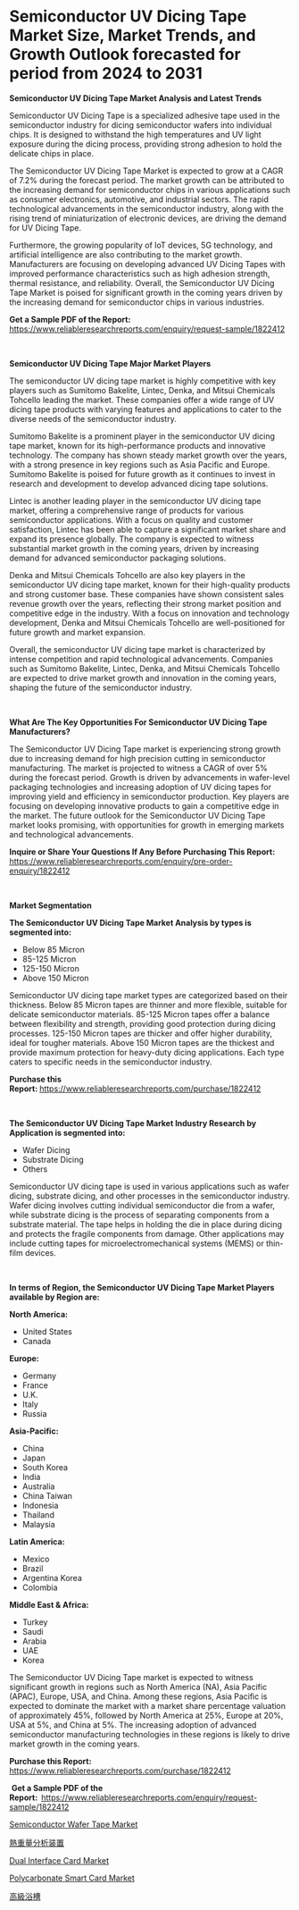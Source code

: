 <p><h1>Semiconductor UV Dicing Tape Market Size, Market Trends, and Growth Outlook forecasted for period from 2024 to 2031</h1></p><p><strong>Semiconductor UV Dicing Tape Market Analysis and Latest Trends</strong></p>
<p><p>Semiconductor UV Dicing Tape is a specialized adhesive tape used in the semiconductor industry for dicing semiconductor wafers into individual chips. It is designed to withstand the high temperatures and UV light exposure during the dicing process, providing strong adhesion to hold the delicate chips in place.</p><p>The Semiconductor UV Dicing Tape Market is expected to grow at a CAGR of 7.2% during the forecast period. The market growth can be attributed to the increasing demand for semiconductor chips in various applications such as consumer electronics, automotive, and industrial sectors. The rapid technological advancements in the semiconductor industry, along with the rising trend of miniaturization of electronic devices, are driving the demand for UV Dicing Tape.</p><p>Furthermore, the growing popularity of IoT devices, 5G technology, and artificial intelligence are also contributing to the market growth. Manufacturers are focusing on developing advanced UV Dicing Tapes with improved performance characteristics such as high adhesion strength, thermal resistance, and reliability. Overall, the Semiconductor UV Dicing Tape Market is poised for significant growth in the coming years driven by the increasing demand for semiconductor chips in various industries.</p></p>
<p><strong>Get a Sample PDF of the Report:&nbsp;</strong> <a href="https://www.reliableresearchreports.com/enquiry/request-sample/1822412">https://www.reliableresearchreports.com/enquiry/request-sample/1822412</a></p>
<p>&nbsp;</p>
<p><strong>Semiconductor UV Dicing Tape Major Market Players</strong></p>
<p><p>The semiconductor UV dicing tape market is highly competitive with key players such as Sumitomo Bakelite, Lintec, Denka, and Mitsui Chemicals Tohcello leading the market. These companies offer a wide range of UV dicing tape products with varying features and applications to cater to the diverse needs of the semiconductor industry.</p><p>Sumitomo Bakelite is a prominent player in the semiconductor UV dicing tape market, known for its high-performance products and innovative technology. The company has shown steady market growth over the years, with a strong presence in key regions such as Asia Pacific and Europe. Sumitomo Bakelite is poised for future growth as it continues to invest in research and development to develop advanced dicing tape solutions.</p><p>Lintec is another leading player in the semiconductor UV dicing tape market, offering a comprehensive range of products for various semiconductor applications. With a focus on quality and customer satisfaction, Lintec has been able to capture a significant market share and expand its presence globally. The company is expected to witness substantial market growth in the coming years, driven by increasing demand for advanced semiconductor packaging solutions.</p><p>Denka and Mitsui Chemicals Tohcello are also key players in the semiconductor UV dicing tape market, known for their high-quality products and strong customer base. These companies have shown consistent sales revenue growth over the years, reflecting their strong market position and competitive edge in the industry. With a focus on innovation and technology development, Denka and Mitsui Chemicals Tohcello are well-positioned for future growth and market expansion.</p><p>Overall, the semiconductor UV dicing tape market is characterized by intense competition and rapid technological advancements. Companies such as Sumitomo Bakelite, Lintec, Denka, and Mitsui Chemicals Tohcello are expected to drive market growth and innovation in the coming years, shaping the future of the semiconductor industry.</p></p>
<p>&nbsp;</p>
<p><strong>What Are The Key Opportunities For Semiconductor UV Dicing Tape Manufacturers?</strong></p>
<p><p>The Semiconductor UV Dicing Tape market is experiencing strong growth due to increasing demand for high precision cutting in semiconductor manufacturing. The market is projected to witness a CAGR of over 5% during the forecast period. Growth is driven by advancements in wafer-level packaging technologies and increasing adoption of UV dicing tapes for improving yield and efficiency in semiconductor production. Key players are focusing on developing innovative products to gain a competitive edge in the market. The future outlook for the Semiconductor UV Dicing Tape market looks promising, with opportunities for growth in emerging markets and technological advancements.</p></p>
<p><strong>Inquire or Share Your Questions If Any Before Purchasing This Report:</strong> <a href="https://www.reliableresearchreports.com/enquiry/pre-order-enquiry/1822412">https://www.reliableresearchreports.com/enquiry/pre-order-enquiry/1822412</a></p>
<p>&nbsp;</p>
<p><strong>Market Segmentation</strong></p>
<p><strong>The Semiconductor UV Dicing Tape Market Analysis by types is segmented into:</strong></p>
<p><ul><li>Below 85 Micron</li><li>85-125 Micron</li><li>125-150 Micron</li><li>Above 150 Micron</li></ul></p>
<p><p>Semiconductor UV dicing tape market types are categorized based on their thickness. Below 85 Micron tapes are thinner and more flexible, suitable for delicate semiconductor materials. 85-125 Micron tapes offer a balance between flexibility and strength, providing good protection during dicing processes. 125-150 Micron tapes are thicker and offer higher durability, ideal for tougher materials. Above 150 Micron tapes are the thickest and provide maximum protection for heavy-duty dicing applications. Each type caters to specific needs in the semiconductor industry.</p></p>
<p><strong>Purchase this Report:&nbsp;</strong><a href="https://www.reliableresearchreports.com/purchase/1822412">https://www.reliableresearchreports.com/purchase/1822412</a></p>
<p>&nbsp;</p>
<p><strong>The Semiconductor UV Dicing Tape Market Industry Research by Application is segmented into:</strong></p>
<p><ul><li>Wafer Dicing</li><li>Substrate Dicing</li><li>Others</li></ul></p>
<p><p>Semiconductor UV dicing tape is used in various applications such as wafer dicing, substrate dicing, and other processes in the semiconductor industry. Wafer dicing involves cutting individual semiconductor die from a wafer, while substrate dicing is the process of separating components from a substrate material. The tape helps in holding the die in place during dicing and protects the fragile components from damage. Other applications may include cutting tapes for microelectromechanical systems (MEMS) or thin-film devices.</p></p>
<p>&nbsp;</p>
<p><strong>In terms of Region, the Semiconductor UV Dicing Tape Market Players available by Region are:</strong></p>
<p>
    <p> <strong> North America: </strong>
        <ul>
            <li>United States</li>
            <li>Canada</li>
        </ul>
        </p> 
    <p> <strong> Europe: </strong>
        <ul>
            <li>Germany</li>
            <li>France</li>
            <li>U.K.</li>
            <li>Italy</li>
            <li>Russia</li>
        </ul>
        </p> 
    <p> <strong> Asia-Pacific: </strong>
        <ul>
            <li>China</li>
            <li>Japan</li>
            <li>South Korea</li>
            <li>India</li>
            <li>Australia</li>
            <li>China Taiwan</li>
            <li>Indonesia</li>
            <li>Thailand</li>
            <li>Malaysia</li>
        </ul>
        </p> 
    <p> <strong> Latin America: </strong>
        <ul>
            <li>Mexico</li>
            <li>Brazil</li>
            <li>Argentina Korea</li>
            <li>Colombia</li>
        </ul>
        </p> 
    <p> <strong> Middle East & Africa: </strong>
        <ul>
            <li>Turkey</li>
            <li>Saudi</li>
            <li>Arabia</li>
            <li>UAE</li>
            <li>Korea</li>
        </ul>
    </p>
    </p>
<p><p>The Semiconductor UV Dicing Tape market is expected to witness significant growth in regions such as North America (NA), Asia Pacific (APAC), Europe, USA, and China. Among these regions, Asia Pacific is expected to dominate the market with a market share percentage valuation of approximately 45%, followed by North America at 25%, Europe at 20%, USA at 5%, and China at 5%. The increasing adoption of advanced semiconductor manufacturing technologies in these regions is likely to drive market growth in the coming years.</p></p>
<p><strong>Purchase this Report: </strong><a href="https://www.reliableresearchreports.com/purchase/1822412">https://www.reliableresearchreports.com/purchase/1822412</a></p>
<p>&nbsp;<strong>Get a Sample PDF of the Report:&nbsp;&nbsp;</strong><a href="https://www.reliableresearchreports.com/enquiry/request-sample/1822412">https://www.reliableresearchreports.com/enquiry/request-sample/1822412</a></p>
<p><strong></strong></p>
<p><p><a href="https://github.com/Airanohannonzb68e5pb53oc1/Market-Research-Report-List-1/blob/main/semiconductor-wafer-tape-market.md">Semiconductor Wafer Tape Market</a></p><p><a href="https://medium.com/@lindakreitz2023/%E7%86%B1%E9%87%8D%E9%87%8F%E5%88%86%E6%9E%90%E8%A8%88%E3%81%AE%E5%B8%82%E5%A0%B4%E5%B1%95%E6%9C%9B-%E7%94%A3%E6%A5%AD%E6%A6%82%E8%A6%81%E3%81%8A%E3%82%88%E3%81%B3%E4%BA%88%E6%B8%AC-2024%E5%B9%B4%E3%81%8B%E3%82%892031%E5%B9%B4%E3%81%BE%E3%81%A7-7a2a4de1b46f">熱重量分析装置</a></p><p><a href="https://issuu.com/reportprime-2/docs/dual-interface-card-market-size-2030.pptx">Dual Interface Card Market</a></p><p><a href="https://issuu.com/reportprime-2/docs/polycarbonate-smart-card-market-size-2030.pptx">Polycarbonate Smart Card Market</a></p><p><a href="https://github.com/bucuel854722/Market-Research-Report-List-1/blob/main/88548391005.md">高級浴槽</a></p></p>